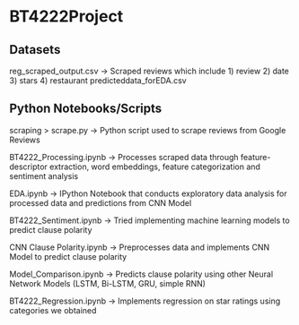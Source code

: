 # BT4222Project

## Datasets

reg_scraped_output.csv -> Scraped reviews which include 1) review 2) date 3) stars 4) restaurant
predicteddata_forEDA.csv


## Python Notebooks/Scripts
scraping > scrape.py -> Python script used to scrape reviews from Google Reviews

BT4222_Processing.ipynb -> Processes scraped data through feature-descriptor extraction, word embeddings, feature categorization and sentiment analysis

EDA.ipynb -> IPython Notebook that conducts exploratory data analysis for processed data and predictions from CNN Model

BT4222_Sentiment.ipynb -> Tried implementing machine learning models to predict clause polarity

CNN Clause Polarity.ipynb -> Preprocesses data and implements CNN Model to predict clause polarity

Model_Comparison.ipynb -> Predicts clause polarity using other Neural Network Models (LSTM, Bi-LSTM, GRU, simple RNN)

BT4222_Regression.ipynb -> Implements regression on star ratings using categories we obtained





 



